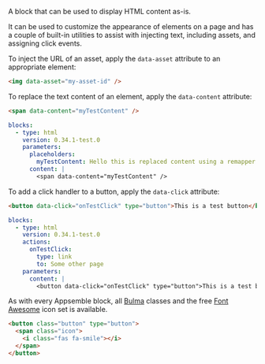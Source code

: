 A block that can be used to display HTML content as-is.

It can be used to customize the appearance of elements on a page and has a couple of built-in
utilities to assist with injecting text, including assets, and assigning click events.

To inject the URL of an asset, apply the `data-asset` attribute to an appropriate element:

```html
<img data-asset="my-asset-id" />
```

To replace the text content of an element, apply the `data-content` attribute:

```html
<span data-content="myTestContent" />
```

```yaml
blocks:
  - type: html
    version: 0.34.1-test.0
    parameters:
      placeholders:
        myTestContent: Hello this is replaced content using a remapper!
      content: |
        <span data-content="myTestContent" />
```

To add a click handler to a button, apply the `data-click` attribute:

```html
<button data-click="onTestClick" type="button">This is a test button</button>
```

```yaml
blocks:
  - type: html
    version: 0.34.1-test.0
    actions:
      onTestClick:
        type: link
        to: Some other page
    parameters:
      content: |
        <button data-click="onTestClick" type="button">This is a test button</button>
```

As with every Appsemble block, all [Bulma](https://bulma.io) classes and the free
[Font Awesome](https://fontawesome.com/icons?m=free) icon set is available.

```html
<button class="button" type="button">
  <span class="icon">
    <i class="fas fa-smile"></i>
  </span>
</button>
```

